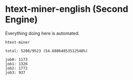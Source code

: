 # htext-miner-english (Second Engine)

Everything doing here is automated.

```
htext-miner

total: 5208/9523 (54.68864853512548%)

job0: 1173
job1: 1326
job2: 1772
job3: 937
```